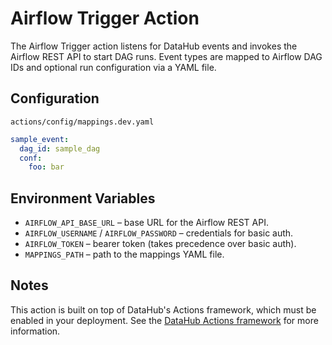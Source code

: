 # Airflow Trigger Action

The Airflow Trigger action listens for DataHub events and invokes the Airflow
REST API to start DAG runs. Event types are mapped to Airflow DAG IDs and
optional run configuration via a YAML file.

## Configuration

`actions/config/mappings.dev.yaml`

```yaml
sample_event:
  dag_id: sample_dag
  conf:
    foo: bar
```

## Environment Variables

- `AIRFLOW_API_BASE_URL` – base URL for the Airflow REST API.
- `AIRFLOW_USERNAME` / `AIRFLOW_PASSWORD` – credentials for basic auth.
- `AIRFLOW_TOKEN` – bearer token (takes precedence over basic auth).
- `MAPPINGS_PATH` – path to the mappings YAML file.

## Notes

This action is built on top of DataHub's Actions framework, which must be
enabled in your deployment. See the [DataHub Actions framework](datahub.md) for more information.

